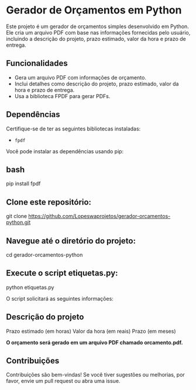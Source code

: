 # Gerador de Orçamentos em Python

Este projeto é um gerador de orçamentos simples desenvolvido em Python. Ele cria um arquivo PDF com base nas informações fornecidas pelo usuário, incluindo a descrição do projeto, prazo estimado, valor da hora e prazo de entrega.

## Funcionalidades

- Gera um arquivo PDF com informações de orçamento.
- Inclui detalhes como descrição do projeto, prazo estimado, valor da hora e prazo de entrega.
- Usa a biblioteca FPDF para gerar PDFs.

## Dependências

Certifique-se de ter as seguintes bibliotecas instaladas:

- `fpdf`

Você pode instalar as dependências usando pip:

## bash
pip install fpdf

## Clone este repositório:
git clone https://github.com/Lopeswaprojetos/gerador-orcamentos-python.git

## Navegue até o diretório do projeto:
cd gerador-orcamentos-python

## Execute o script etiquetas.py:
python etiquetas.py

O script solicitará as seguintes informações:

## Descrição do projeto
Prazo estimado (em horas)
Valor da hora (em reais)
Prazo (em meses)

**O orçamento será gerado em um arquivo PDF chamado orcamento.pdf.**

## Contribuições
Contribuições são bem-vindas! Se você tiver sugestões ou melhorias, por favor, envie um pull request ou abra uma issue.
